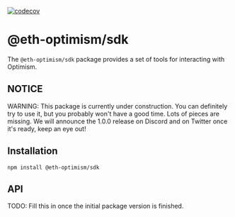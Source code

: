 [![codecov](https://codecov.io/gh/ethereum-optimism/optimism/branch/master/graph/badge.svg?token=0VTG7PG7YR&flag=sdk)](https://codecov.io/gh/ethereum-optimism/optimism)

# @eth-optimism/sdk

The `@eth-optimism/sdk` package provides a set of tools for interacting with Optimism.

## NOTICE

WARNING: This package is currently under construction.
You can definitely try to use it, but you probably won't have a good time.
Lots of pieces are missing.
We will announce the 1.0.0 release on Discord and on Twitter once it's ready, keep an eye out!

## Installation

```
npm install @eth-optimism/sdk
```

## API

TODO: Fill this in once the initial package version is finished.

